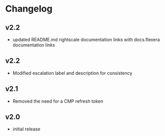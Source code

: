 # Changelog

## v2.2

- updated README.md rightscale documentation links with docs.flexera documentation links

## v2.2

- Modified escalation label and description for consistency

## v2.1

- Removed the need for a CMP refresh token

## v2.0

- initial release
